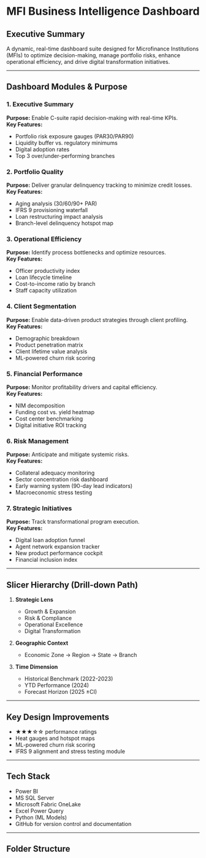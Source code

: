 # MFI Business Intelligence Dashboard

## Executive Summary
A dynamic, real-time dashboard suite designed for Microfinance Institutions (MFIs) to optimize decision-making, manage portfolio risks, enhance operational efficiency, and drive digital transformation initiatives.

---

## Dashboard Modules & Purpose

### 1. Executive Summary
**Purpose:** Enable C-suite rapid decision-making with real-time KPIs.  
**Key Features:**
- Portfolio risk exposure gauges (PAR30/PAR90)
- Liquidity buffer vs. regulatory minimums
- Digital adoption rates
- Top 3 over/under-performing branches

### 2. Portfolio Quality
**Purpose:** Deliver granular delinquency tracking to minimize credit losses.  
**Key Features:**
- Aging analysis (30/60/90+ PAR)
- IFRS 9 provisioning waterfall
- Loan restructuring impact analysis
- Branch-level delinquency hotspot map

### 3. Operational Efficiency
**Purpose:** Identify process bottlenecks and optimize resources.  
**Key Features:**
- Officer productivity index
- Loan lifecycle timeline
- Cost-to-income ratio by branch
- Staff capacity utilization

### 4. Client Segmentation
**Purpose:** Enable data-driven product strategies through client profiling.  
**Key Features:**
- Demographic breakdown
- Product penetration matrix
- Client lifetime value analysis
- ML-powered churn risk scoring

### 5. Financial Performance
**Purpose:** Monitor profitability drivers and capital efficiency.  
**Key Features:**
- NIM decomposition
- Funding cost vs. yield heatmap
- Cost center benchmarking
- Digital initiative ROI tracking

### 6. Risk Management
**Purpose:** Anticipate and mitigate systemic risks.  
**Key Features:**
- Collateral adequacy monitoring
- Sector concentration risk dashboard
- Early warning system (90-day lead indicators)
- Macroeconomic stress testing

### 7. Strategic Initiatives
**Purpose:** Track transformational program execution.  
**Key Features:**
- Digital loan adoption funnel
- Agent network expansion tracker
- New product performance cockpit
- Financial inclusion index

---

## Slicer Hierarchy (Drill-down Path)

1. **Strategic Lens**
   - Growth & Expansion
   - Risk & Compliance
   - Operational Excellence
   - Digital Transformation

2. **Geographic Context**
   - Economic Zone → Region → State → Branch

3. **Time Dimension**
   - Historical Benchmark (2022-2023)
   - YTD Performance (2024)
   - Forecast Horizon (2025 ±CI)

---

## Key Design Improvements
- ★★★☆☆ performance ratings
- Heat gauges and hotspot maps
- ML-powered churn risk scoring
- IFRS 9 alignment and stress testing module

---

## Tech Stack
- Power BI
- MS SQL Server
- Microsoft Fabric OneLake
- Excel Power Query
- Python (ML Models)
- GitHub for version control and documentation

---

## Folder Structure
